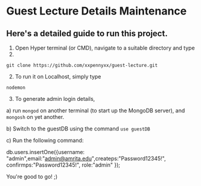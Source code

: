 # Guest Lecture Details Maintenance

## Here's a detailed guide to run this project.

1. Open Hyper terminal (or CMD), navigate to a suitable directory and type
2. 
`git clone https://github.com/xxpennyxx/guest-lecture.git`

2. To run it on Localhost, simply type

`nodemon`

3. To generate admin login details,

a) run `mongod` on another terminal (to start up the MongoDB server), and `mongosh` on yet another.

b) Switch to the guestDB using the command `use guestDB`

c) Run the following command:

db.users.insertOne({username: "admin",email:"admin@amrita.edu",createps:"Password12345!", confirmps:"Password12345!", role:"admin" });

You're good to go! ;)
